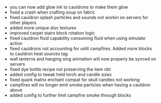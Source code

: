 - you can now add glow ink to cauldrons to make them glow
- fixed a crash when crafting soup on fabric
- fixed cauldron splash particles and sounds not workin on servers for other players
- added more unique disc textures
- improved carpet stairs block rotation logic
- fixed cauldron fluid capability consuming fluid when using simulate action
- fixed cauldrons not accounting for unlit campfires. Added more blocks to cauldron heat sources tag
- wall lanterns and hanging sing animation will now properly be synced on servers
- fixed dye bottle recipe not preserving the item nbt
- added config to tweak held torch and candle sizes
- fixed quark matrix enchant compat for skull candles not working
- campfires will no longer emit smoke particles when having a cauldron above
- added config to further limit campfire smoke through blocks
